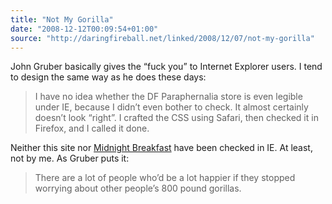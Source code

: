 ```yaml
---
title: "Not My Gorilla"
date: "2008-12-12T00:09:54+01:00"
source: "http://daringfireball.net/linked/2008/12/07/not-my-gorilla"
---
```


John Gruber basically gives the “fuck you” to Internet Explorer users. I tend to design the same way as he does these days:

> I have no idea whether the DF Paraphernalia store is even legible under IE, because I didn’t even bother to check. It almost certainly doesn’t look “right”. I crafted the CSS using Safari, then checked it in Firefox, and I called it done.

Neither this site nor [Midnight Breakfast](http://midnightbreakfast.com/) have been checked in IE. At least, not by me. As Gruber puts it:

> There are a lot of people who’d be a lot happier if they stopped worrying about other people’s 800 pound gorillas.
